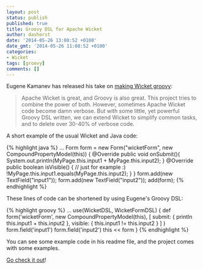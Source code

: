 ```yaml
---
layout: post
status: publish
published: true
title: Groovy DSL for Apache Wicket
author: dashorst
date: '2014-05-26 13:08:52 +0100'
date_gmt: '2014-05-26 11:08:52 +0100'
categories:
- Wicket
tags: [groovy]
comments: []
---
```

Eugene Kamanev has released his take on [making Wicket groovy][1]:

> Apache Wicket is great, and Groovy is also great. This project tries
> to combine the power of both. However, sometimes Apache Wicket code
> become damn verbose. But with some little, yet powerful Groovy DSL
> written, we can extend Wicket to simplify common tasks, and to delete
> over 30-40% of verbose code.

A short example of the usual Wicket and Java code:

{% highlight java %}
...
Form form = new Form("wicketForm", new CompoundPropertyModel(this)) {
    @Override
    public void onSubmit(){
        System.out.println(MyPage.this.input1 + MyPage.this.input2);
    }
    @Override
    public boolean isVisible() {
        // just for example :)
        !MyPage.this.input1.equals(MyPage.this.input2);
    }
}
form.add(new TextField("input1"));
form.add(new TextField("input2"));
add(form);
{% endhighlight %}

These lines of code can be shortened by using Eugene's Groovy DSL:

{% highlight groovy %}
...
use(WicketDSL, WicketFormDSL) {
    def form('wicketForm', 
            new CompoundPropertyModel(this), 
            [
             submit:  { println this.input1 + this.input2 },
             visible: { this.input1 != this.input2 } 
            ]
        )
    form.field('input1')
    form.field('input2')
    this << form
}
{% endhighlight %}

You can see some example code in his readme file, and the project comes
with some examples.

[Go check it out][1]!

[1]: https://github.com/eugene-kamenev/wicket-groovy-DSL